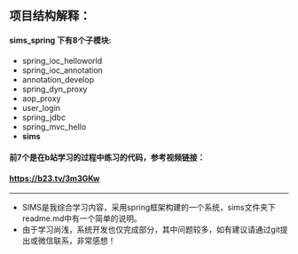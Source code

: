 **项目结构解释：**
---
#### sims_spring 下有8个子模块:
- spring_ioc_helloworld
- spring_ioc_annotation
- annotation_develop
- spring_dyn_proxy
- aop_proxy
- user_login
- spring_jdbc
- spring_mvc_hello
- **sims**
#### 前7个是在b站学习的过程中练习的代码，参考视频链接：
#### https://b23.tv/3m3GKw
---
- SIMS是我综合学习内容，采用spring框架构建的一个系统，sims文件夹下readme.md中有一个简单的说明。
- 由于学习尚浅，系统开发也仅完成部分，其中问题较多，如有建议请通过git提出或微信联系，非常感想！








